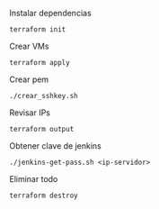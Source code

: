 Instalar dependencias
```
terraform init
```

Crear VMs
```
terraform apply
```

Crear pem
```
./crear_sshkey.sh
```

Revisar IPs
```
terraform output
```

Obtener clave de jenkins
```
./jenkins-get-pass.sh <ip-servidor>
```


Eliminar todo
```
terraform destroy
```
